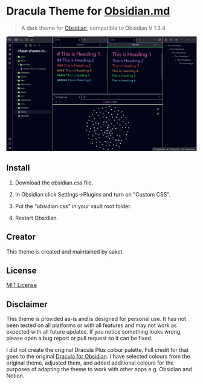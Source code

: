 # Dracula Theme for [Obsidian.md](https://obsidian.md)

> A dark theme for [Obsidian](https://obisidian.md), compatible to Obsidian V 1.3.4

![Screenshot](./demo.png)

## Install

1. Download the obsidian.css file.

2. In Obsidian click Settings->Plugins and turn on "Custom CSS".

3. Put the "obsidian.css" in your vault root folder.

4. Restart Obsidian.


## Creator

This theme is created and maintained by saket. 

## License

[MIT License](./LICENSE)

## Disclaimer

This theme is provided as-is and is designed for personal use. It has not
been tested on all platforms or with all features and may not work as expected
with all future updates. If you notice something looks wrong, please open a bug
report or pull request so it can be fixed.

I did not create the original Dracula Plus colour palette. Full credit for that
goes to the original [Dracula for Obsidian](https://github.com/jarodise/Dracula-for-Obsidian.md). I have selected
colours from the original theme, adjusted them, and added additional colours for
the purposes of adapting the theme to work with other apps e.g. Obsidian and Notion.